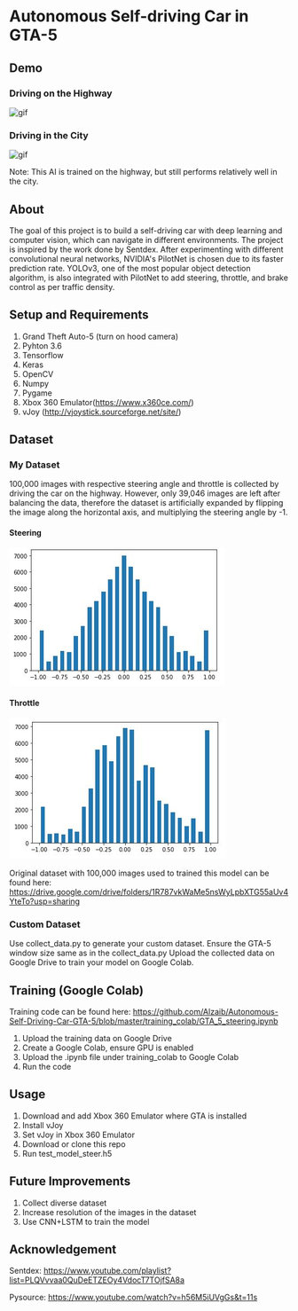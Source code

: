# Autonomous Self-driving Car in GTA-5 #
## Demo ##
### Driving on the Highway ###
![gif](Demo/demo1.gif)
### Driving in the City ###
![gif](Demo/demo2.gif)

Note: This AI is trained on the highway, but still performs relatively well in the city.
## About ##
The goal of this project is to build a self-driving car with deep learning and computer vision, which can navigate in different environments. The project is inspired by the work done by Sentdex. After experimenting with different convolutional neural networks, NVIDIA's PilotNet is chosen due to its faster prediction rate. YOLOv3, one of the most popular object detection algorithm, is also integrated with PilotNet to add steering, throttle, and brake control as per traffic density.
## Setup and Requirements ##
1. Grand Theft Auto-5 (turn on hood camera)
2. Pyhton 3.6
3. Tensorflow
4. Keras
5. OpenCV
6. Numpy
7. Pygame
8. Xbox 360 Emulator(https://www.x360ce.com/)
9. vJoy (http://vjoystick.sourceforge.net/site/)

## Dataset ##
### My Dataset ###
100,000 images with respective steering angle and throttle is collected by driving the car on the highway. However, only 39,046 images are left after balancing the data, therefore the dataset is artificially expanded by flipping the image along the horizontal axis, and multiplying the steering angle by -1. 
#### Steering ####
![alt text](Demo/steering.JPG)
#### Throttle ####
![alt text](Demo/throttle.JPG)


Original dataset with 100,000 images used to trained this model can be found here: https://drive.google.com/drive/folders/1R787vkWaMe5nsWyLpbXTG55aUv4YteTo?usp=sharing
### Custom Dataset ###
Use collect_data.py to generate your custom dataset. Ensure the GTA-5 window size same as in the collect_data.py
Upload the collected data on Google Drive to train your model on Google Colab. 
## Training (Google Colab) ##
Training code can be found here: https://github.com/Alzaib/Autonomous-Self-Driving-Car-GTA-5/blob/master/training_colab/GTA_5_steering.ipynb
1. Upload the training data on Google Drive
2. Create a Google Colab, ensure GPU is enabled
3. Upload the .ipynb file under training_colab to Google Colab
4. Run the code
## Usage ## 
1. Download and add Xbox 360 Emulator where GTA is installed
2. Install vJoy
3. Set vJoy in Xbox 360 Emulator
4. Download or clone this repo
5. Run test_model_steer.h5
## Future Improvements ##
1. Collect diverse dataset
2. Increase resolution of the images in the dataset
3. Use CNN+LSTM to train the model
## Acknowledgement ##
Sentdex: https://www.youtube.com/playlist?list=PLQVvvaa0QuDeETZEOy4VdocT7TOjfSA8a

Pysource: https://www.youtube.com/watch?v=h56M5iUVgGs&t=11s
